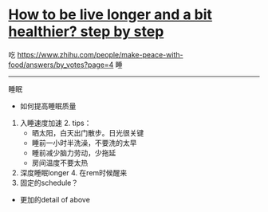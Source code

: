 # [How to be live longer and a bit healthier? step by step](https://github.com/zerone0x/tmpbackup/issues/104)

吃  https://www.zhihu.com/people/make-peace-with-food/answers/by_votes?page=4
睡

---

睡眠
- 如何提高睡眠质量
1. 入睡速度加速
    2. tips：
    - 晒太阳，白天出门散步。日光很关键
    - 睡前一小时半洗澡，不要洗的太早
    - 睡前减少脑力劳动，少拖延
    - 房间温度不要太热
3. 深度睡眠longer
    4. 在rem时候醒来
5. 固定的schedule？
- 更加的detail of above